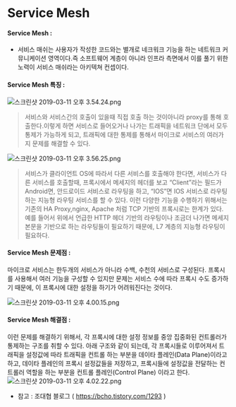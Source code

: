 # Service Mesh
#### Service Mesh : 
- 서비스 매쉬는 사용자가 작성한 코드와는 별개로 네크워크 기능을 하는 네트워크 커뮤니케이션 영역이다.즉 소프트웨어 계층이 아니라 인프라 측면에서 이를 풀기 위한 노력이 서비스 매쉬라는 아키텍쳐 컨셉이다. 

#### Service Mesh 특징 : 

![스크린샷 2019-03-11 오후 3.54.24.png](https://s3-ap-northeast-1.amazonaws.com/torchpad-production/wikis/10853/0GsNvyKTZSkiWADDQ1Bc_%E1%84%89%E1%85%B3%E1%84%8F%E1%85%B3%E1%84%85%E1%85%B5%E1%86%AB%E1%84%89%E1%85%A3%E1%86%BA%202019-03-11%20%E1%84%8B%E1%85%A9%E1%84%92%E1%85%AE%203.54.24.png)
> 서비스와 서비스간의 호출이 있을때 직접 호출 하는 것이아니라 proxy를 통해 호출한다.이렇게 하면 서비스로 들어오거나 나가는 트래픽을 네트워크 단에서 모두 통제가 가능하게 되고, 트래픽에 대한 통제를 통해서 마이크로 서비스의 여러가지 문제를 해결할 수 있다. 

![스크린샷 2019-03-11 오후 3.56.25.png](https://s3-ap-northeast-1.amazonaws.com/torchpad-production/wikis/10853/i7Ipmg13TaeOCH62XO0j_%E1%84%89%E1%85%B3%E1%84%8F%E1%85%B3%E1%84%85%E1%85%B5%E1%86%AB%E1%84%89%E1%85%A3%E1%86%BA%202019-03-11%20%E1%84%8B%E1%85%A9%E1%84%92%E1%85%AE%203.56.25.png)
> 서비스가 클라이언트 OS에 따라서 다른 서비스를 호출해야 한다면, 서비스가 다른 서비스를 호출할때, 프록시에서 메세지의 헤더를 보고 “Client”라는 필드가 Android면, 안드로이드 서비스로 라우팅을 하고, “IOS”면 IOS 서비스로 라우팅 하는 지능형 라우팅 서비스를 할 수 있다. 이런 다양한 기능을 수행하기 위해서는 기존의 HA Proxy,nginx, Apache 처럼 TCP 기반의 프록시로는 한계가 있다. 예를 들어서 위에서 언급한 HTTP 헤더 기반의 라우팅이나 조금더 나가면 메세지 본문을 기반으로 하는 라우팅들이 필요하기 때문에, L7 계층의 지능형 라우팅이 필요하다.

#### Service Mesh 문제점 :
마이크로 서비스는 한두개의 서비스가 아니라 수백, 수천의 서비스로 구성된다. 프록시를 사용해서 여러 기능을 구성할 수 있지만 문제는 서비스 수에 따라 프록시 수도 증가하기 때문에, 이 프록시에 대한 설정을 하기가 어려워진다는 것이다. 

![스크린샷 2019-03-11 오후 4.00.15.png](https://s3-ap-northeast-1.amazonaws.com/torchpad-production/wikis/10853/hv0M4ro2QwvMknOMgVUg_%E1%84%89%E1%85%B3%E1%84%8F%E1%85%B3%E1%84%85%E1%85%B5%E1%86%AB%E1%84%89%E1%85%A3%E1%86%BA%202019-03-11%20%E1%84%8B%E1%85%A9%E1%84%92%E1%85%AE%204.00.15.png)

#### Service Mesh 해결점 :
 이런 문제를 해결하기 위해서, 각 프록시에 대한 설정 정보를 중앙 집중화된 컨트롤러가 통제하는 구조를 취할 수 있다. 아래 구조와 같이 되는데, 각 프록시들로 이루어져서 트래픽을 설정값에 따라 트래픽을 컨트롤 하는 부분을 데이타 플레인(Data Plane)이라고 하고, 데이타 플레인의 프록시 설정값들을 저장하고, 프록시들에 설정값을 전달하는 컨트롤러 역할을 하는 부분을 컨트롤 플레인(Control Plane) 이라고 한다. 
![스크린샷 2019-03-11 오후 4.02.22.png](https://s3-ap-northeast-1.amazonaws.com/torchpad-production/wikis/10853/qSqClMogQXK03att3OnM_%E1%84%89%E1%85%B3%E1%84%8F%E1%85%B3%E1%84%85%E1%85%B5%E1%86%AB%E1%84%89%E1%85%A3%E1%86%BA%202019-03-11%20%E1%84%8B%E1%85%A9%E1%84%92%E1%85%AE%204.02.22.png)
 
* 참고 : 조대협 블로그 ( https://bcho.tistory.com/1293 )
